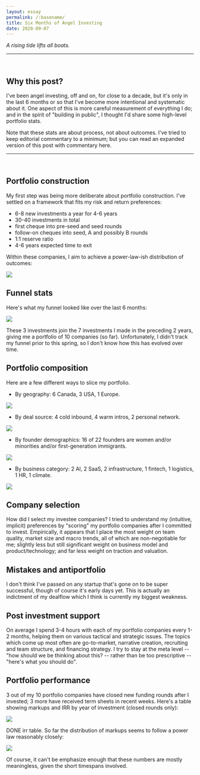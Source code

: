 ```yaml
---
layout: essay
permalink: /:basename/
title: Six Months of Angel Investing
date: 2020-09-07
---
```


*A rising tide lifts all boats.*

----

<br/>


## Why this post?

I've been angel investing, off and on, for close to a decade, but it's only in the last 6 months or so that I've become more intentional and systematic about it.  One aspect of this is more careful measurement of everything I do; and in the spirit of "building in public", I thought I'd share some high-level portfolio stats.  

Note that these stats are about process, not about outcomes.  I've tried to keep editorial commentary to a minimum; but you can read an expanded version of this post with commentary here.  

----
<br/>

## Portfolio construction

My first step was being more deliberate about portfolio construction.  I've settled on a framework that fits my risk and return preferences:

- 6-8 new investments a year for 4-6 years
- 30-40 investments in total
- first cheque into pre-seed and seed rounds
- follow-on cheques into seed, A and possibly B rounds
- 1:1 reserve ratio
- 4-6 years expected time to exit

Within these companies, I aim to achieve a power-law-ish distribution of outcomes: 

<img src="/assets/img/power-law-outcomes.jpg" class="image2">



## Funnel stats

Here's what my funnel looked like over the last 6 months:

<img src="/assets/img/funnel-stats.jpeg" class="image2">

These 3 investments join the 7 investments I made in the preceding 2 years, giving me a portfolio of 10 companies (so far).  Unfortunately, I didn't track my funnel prior to this spring, so I don't know how this has evolved over time. 



## Portfolio composition

Here are a few different ways to slice my portfolio.

* By geography: 6 Canada, 3 USA, 1 Europe. 
<img src="/assets/img/slice-geography.jpg" class="image2">

* By deal source: 4 cold inbound, 4 warm intros, 2 personal network. 
<img src="/assets/img/slice-geography.jpg" class="image">

* By founder demographics: 16 of 22 founders are women and/or minorities and/or first-generation immigrants.  
<img src="/assets/img/slice-geography.jpg" class="image">

* By business category: 2 AI, 2 SaaS, 2 infrastructure, 1 fintech, 1 logistics, 1 HR, 1 climate.
<img src="/assets/img/slice-geography.jpg" class="image">



## Company selection

How did I select my investee companies?  I tried to understand my (intuitive, implicit) preferences by "scoring" my portfolio companies after I committed to invest.  Empirically, it appears that I place the most weight on team quality, market size and macro trends, all of which are non-negotiable for me; slightly less but still significant weight on business model and product/technology; and far less weight on traction and valuation.  


## Mistakes and antiportfolio

I don't think I've passed on any startup that's gone on to be super successful, though of course it's early days yet.  This is actually an indictment of my dealflow which I think is currently my biggest weakness.


## Post investment support

On average I spend 3-4 hours with each of my portfolio companies every 1-2 months, helping them on various tactical and strategic issues.  The topics which come up most often are go-to-market, narrative creation, recruiting and team structure, and financing strategy.  I try to stay at the meta level -- "how should we be thinking about this? -- rather than be too prescriptive -- "here's what you should do".



## Portfolio performance

3 out of my 10 portfolio companies have closed new funding rounds after I invested; 3 more have received term sheets in recent weeks. Here's a table showing markups and IRR by year of investment (closed rounds only):

<img src="/assets/img/irr-table.png" class="image">

DONE irr table.  So far the distribution of markups seems to follow a power law reasonably closely:


<img src="/assets/img/portfolio-markups.jpg" class="image">

Of course, it can't be emphasize enough that these numbers are mostly meaningless, given the short timespans involved.




